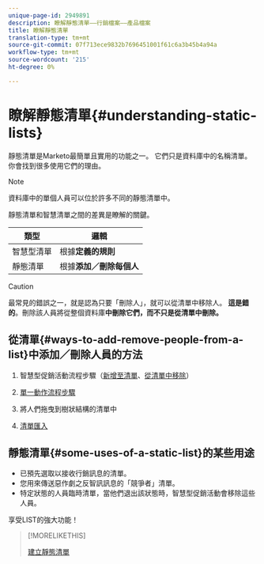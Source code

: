 ```yaml
---
unique-page-id: 2949891
description: 瞭解靜態清單——行銷檔案——產品檔案
title: 瞭解靜態清單
translation-type: tm+mt
source-git-commit: 07f713ece9832b7696451001f61c6a3b45b4a94a
workflow-type: tm+mt
source-wordcount: '215'
ht-degree: 0%

---
```



# 瞭解靜態清單{#understanding-static-lists}

靜態清單是Marketo最簡單且實用的功能之一。 它們只是資料庫中的名稱清單。 你會找到很多使用它們的理由。

>[!NOTE]
>
>資料庫中的單個人員可以位於許多不同的靜態清單中。

靜態清單和智慧清單之間的差異是瞭解的關鍵。

| 類型 | 邏輯 |
|---|---|
| 智慧型清單 | 根據&#x200B;**定義的規則** |
| 靜態清單 | 根據&#x200B;**添加／刪除每個人** |

>[!CAUTION]
>
>最常見的錯誤之一，就是認為只要「刪除人」，就可以從清單中移除人。 **這是錯的**。刪除該人員將從整個資料庫&#x200B;**中刪除它們，而不只是從清單中刪除。**

## 從清單{#ways-to-add-remove-people-from-a-list}中添加／刪除人員的方法

1. 智慧型促銷活動流程步驟（[新增至清單](/help/marketo/product-docs/core-marketo-concepts/smart-campaigns/flow-actions/add-to-list.md)、[從清單中移除](/help/marketo/product-docs/core-marketo-concepts/smart-campaigns/flow-actions/remove-from-list.md)）

1. [單一動作流程步驟](/help/marketo/product-docs/core-marketo-concepts/smart-lists-and-static-lists/using-smart-lists/run-a-single-flow-step-from-a-smart-list.md)
1. 將人們拖曳到樹狀結構的清單中
1. [清單匯入](/help/marketo/getting-started/quick-wins/import-a-list-of-people.md)

## 靜態清單{#some-uses-of-a-static-list}的某些用途

* 已預先選取以接收行銷訊息的清單。
* 您用來傳送惡作劇之反智訊訊息的「競爭者」清單。
* 特定狀態的人員臨時清單，當他們退出該狀態時，智慧型促銷活動會移除這些人員。

享受LIST的強大功能！

>[!MORELIKETHIS]
>
>[建立靜態清單](/help/marketo/product-docs/core-marketo-concepts/smart-lists-and-static-lists/static-lists/create-a-static-list.md)
